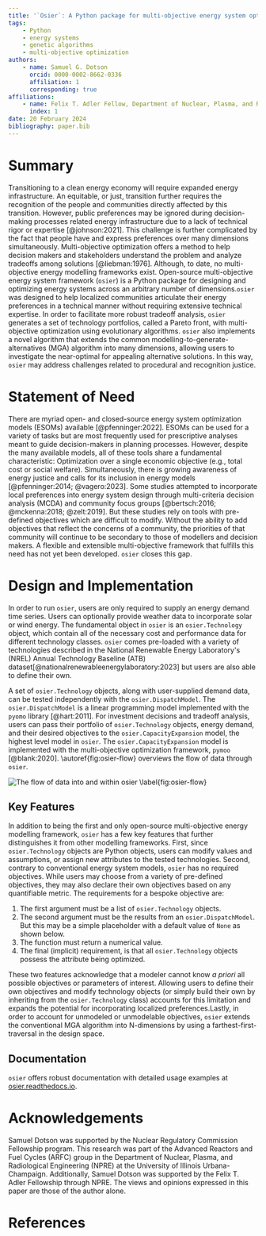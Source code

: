 ```yaml
---
title: '`Osier`: A Python package for multi-objective energy system optimization'
tags:
    - Python
    - energy systems
    - genetic algorithms
    - multi-objective optimization
authors:
    - name: Samuel G. Dotson
      orcid: 0000-0002-8662-0336
      affiliation: 1 
      corresponding: true
affiliations:
    - name: Felix T. Adler Fellow, Department of Nuclear, Plasma, and Radiological Engineering, University of Illinois Urbana-Champaign, USA
      index: 1
date: 20 February 2024
bibliography: paper.bib
---
```


# Summary
Transitioning to a clean energy economy will require expanded energy
infrastructure. An equitable, or just, transition further requires the
recognition of the people and communities directly affected by this transition.
However, public preferences may be ignored during decision-making processes
related energy infrastructure due to a lack of technical rigor or expertise
[@johnson:2021]. This challenge is further complicated by the fact that people
have and express preferences over many dimensions simultaneously.
Multi-objective optimization offers a method to help decision makers and
stakeholders understand the problem and analyze tradeoffs among solutions
[@liebman:1976]. Although, to date, no multi-objective energy modelling
frameworks exist. Open-source multi-objective energy system framework (`osier`)
is a Python package for designing and optimizing energy systems across an
arbitrary number of dimensions.`osier` was designed to help localized
communities articulate their energy preferences in a technical manner without
requiring extensive technical expertise. In order to facilitate more robust
tradeoff analysis, `osier` generates a set of  technology portfolios, called a
Pareto front, with multi-objective optimization using evolutionary algorithms.
`osier` also implements a novel algorithm that extends the common
modelling-to-generate-alternatives (MGA) algorithm into many dimensions,
allowing users to investigate the near-optimal for appealing alternative
solutions. In this way, `osier` may address challenges related to procedural and
recognition justice.

# Statement of Need
There are myriad open- and closed-source energy system optimization models
(ESOMs) available [@pfenninger:2022]. ESOMs can be used for a variety of tasks
but are most frequently used for prescriptive analyses meant to guide
decision-makers in planning processes. However, despite the many available
models, all of these tools share a fundamental characteristic: Optimization over
a single economic objective (e.g., total cost or social welfare).
Simultaneously, there is growing awareness of energy justice and calls for its
inclusion in energy models [@pfenninger:2014; @vagero:2023]. Some studies
attempted to incorporate local preferences into energy system design through
multi-criteria decision analysis (MCDA) and community focus groups
[@bertsch:2016; @mckenna:2018; @zelt:2019]. But these studies rely on tools with
pre-defined objectives which are difficult to modify. Without the ability to add
objectives that reflect the concerns of a community, the priorities of that
community will continue to be secondary to those of modellers and decision
makers. A flexible and extensible multi-objective framework that fulfills this
need has not yet been developed. `osier` closes this gap.

# Design and Implementation
In order to run `osier`, users are only required to supply an energy demand time
series. Users can optionally provide weather data to incorporate solar or wind
energy. The fundamental object in `osier` is an `osier.Technology` object, which
contain all of the necessary cost and performance data for different technology
classes. `osier` comes pre-loaded with a variety of technologies described in
the National Renewable Energy Laboratory's (NREL) Annual Technology Baseline
(ATB) dataset[@nationalrenewableenergylaboratory:2023] but users are also able
to define their own.

A set of `osier.Technology` objects, along with user-supplied demand data, can
be tested independently with the `osier.DispatchModel`. The
`osier.DispatchModel` is a linear programming model implemented with the `pyomo`
library [@hart:2011]. For investment decisions and tradeoff analysis, users can
pass their portfolio of `osier.Technology` objects, energy demand, and their
desired objectives to the `osier.CapacityExpansion` model, the highest level
model in `osier`. The `osier.CapacityExpansion` model is implemented with the
multi-objective optimization framework, `pymoo` [@blank:2020].
\autoref{fig:osier-flow} overviews the flow of data through `osier`.

![The flow of data into and within `osier`
\label{fig:osier-flow}](osier_flow.png)

## Key Features
In addition to being the first and only open-source multi-objective energy
modelling framework, `osier` has a few key features that further distinguishes
it from other modelling frameworks. First, since `osier.Technology` objects are
Python objects, users can modify values and assumptions, or assign new
attributes to the tested technologies. Second, contrary to conventional energy
system models, `osier` has no required objectives. While users may choose from a
variety of pre-defined objectives, they may also declare their own objectives
based on any quantifiable metric. The requirements for a bespoke objective are: 

1. The first argument must be a list of `osier.Technology` objects.
2. The second argument must be the results from an `osier.DispatchModel`. But
   this may be a simple placeholder with a default value of `None` as shown
   below.
3. The function must return a numerical value.
4. The final (implicit) requirement, is that all `osier.Technology` objects
   possess the attribute being optimized.

These two features acknowledge that a modeler cannot know *a priori* all
possible objectives or parameters of interest. Allowing users to define their
own objectives and modify technology objects (or simply build their own by
inheriting from the `osier.Technology` class) accounts for this limitation and
expands the potential for incorporating localized preferences.Lastly, in order
to account for unmodeled or unmodelable objectives, `osier` extends the
conventional MGA algorithm into N-dimensions by using a farthest-first-traversal
in the design space.

## Documentation

`osier` offers robust documentation with detailed usage examples at
[osier.readthedocs.io](https://osier.readthedocs.io).

# Acknowledgements

Samuel Dotson was supported by the Nuclear Regulatory Commission Fellowship
program. This research was part of the Advanced Reactors and Fuel Cycles (ARFC)
group in the Department of Nuclear, Plasma, and Radiological Engineering (NPRE)
at the University of Illinois Urbana-Champaign. Additionally, Samuel Dotson was
supported by the Felix T. Adler Fellowship through NPRE. The views and opinions
expressed in this paper are those of the author alone.

# References


